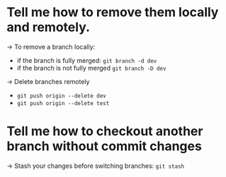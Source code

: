 # Tell me how to remove them locally and remotely.
-> To remove a branch locally:
- if the branch is fully merged:
  ` git branch -d dev `
- if the branch is not fully merged
  ` git branch -D dev `
  
-> Delete branches remotely
- `git push origin --delete dev`
- `git push origin --delete test`



# Tell me how to checkout another branch without commit changes
-> Stash your changes before switching branches: 
`git stash`
